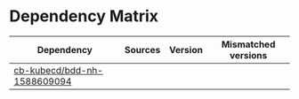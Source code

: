 # Dependency Matrix

Dependency | Sources | Version | Mismatched versions
---------- | ------- | ------- | -------------------
[cb-kubecd/bdd-nh-1588609094](https://github.com/cb-kubecd/bdd-nh-1588609094.git) |  | []() | 
